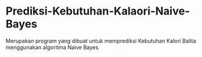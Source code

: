 # Prediksi-Kebutuhan-Kalaori-Naive-Bayes

Merupakan program yang dibuat untuk memprediksi Kebutuhan Kalori Balita menggunakan algoritma Naive Bayes
